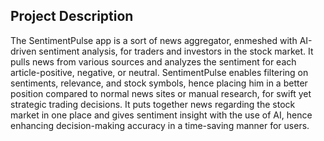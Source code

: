 ## Project Description

The SentimentPulse app is a sort of news aggregator, enmeshed with AI-driven sentiment analysis, for traders and investors in the stock market. It pulls news from various sources and analyzes the sentiment for each article-positive, negative, or neutral. SentimentPulse enables filtering on sentiments, relevance, and stock symbols, hence placing him in a better position compared to normal news sites or manual research, for swift yet strategic trading decisions. It puts together news regarding the stock market in one place and gives sentiment insight with the use of AI, hence enhancing decision-making accuracy in a time-saving manner for users.
